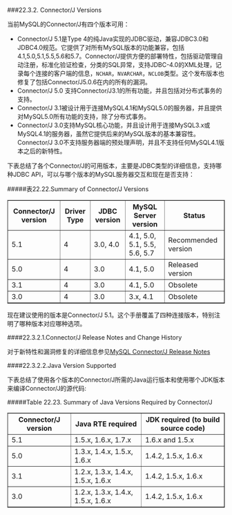 ###22.3.2. Connector/J Versions

当前MySQL的Connector/J有四个版本可用：

* Connector/J 5.1是Type 4的纯Java实现的JDBC驱动，兼容JDBC3.0和JDBC4.0规范。它提供了对所有MySQL版本的功能兼容，包括4.1,5.0,5.1,5.5,5.6和5.7。Connector/J提供方便的部署特性，包括驱动管理自动注册，标准化验证检查，分类的SQL异常，支持JDBC-4.0的XML处理，记录每个连接的客户端的信息，`NCHAR`，`NVARCHAR`，`NCLOB`类型。这个发布版本也修复了包括Connector/J5.0.6在内的所有的漏洞。
* Connector/J 5.0 支持Connector/J3.1的所有功能，并且包括对分布式事务的支持。
* Connector/J 3.1被设计用于连接MySQL4.1和MySQL5.0的服务器，并且提供对MySQL5.0所有功能的支持，除了分布式事务。
* Connector/J 3.0支持MySQL核心功能，并且设计用于连接MySQL3.x或MySQL4.1的服务器，虽然它提供后来的MySQL版本的基本兼容性。Connector/J 3.0不支持服务器端的预处理声明，并且不支持任何MySQL4.1版本之后的新特性。

下表总结了各个Connector/J的可用版本，主要是JDBC类型的详细信息，支持哪种JDBC API，可以与哪个版本的MySQL服务器交互和现在是否支持：

#####表22.22.Summary of Connector/J Versions
<table summary="Summary of Connector/J Versions" border="1"><colgroup><col><col><col><col><col></colgroup><thead><tr><th scope="col">Connector/J version</th><th scope="col">Driver Type</th><th scope="col">JDBC version</th><th scope="col">MySQL Server version</th><th scope="col">Status</th></tr></thead><tbody><tr><td scope="row">5.1</td><td>4</td><td>3.0, 4.0</td><td>4.1, 5.0, 5.1, 5.5, 5.6, 5.7</td><td>Recommended version</td></tr><tr><td scope="row">5.0</td><td>4</td><td>3.0</td><td>4.1, 5.0</td><td>Released version</td></tr><tr><td scope="row">3.1</td><td>4</td><td>3.0</td><td>4.1, 5.0</td><td>Obsolete</td></tr><tr><td scope="row">3.0</td><td>4</td><td>3.0</td><td>3.x, 4.1</td><td>Obsolete</td></tr></tbody></table>

现在建议使用的版本是Connector/J 5.1。这个手册覆盖了四种连接版本，特别注明了哪种版本对应哪种选项。

####22.3.2.1.Connector/J Release Notes and Change History

对于新特性和漏洞修复的详细信息参见[MySQL Connector/J Release Notes][mysql-connector-release-notes]

####22.3.2.2.Java Version Supported

下表总结了使用各个版本的Connector/J所需的Java运行版本和使用哪个JDK版本来编译Connector/J的源代码:

#####Table 22.23. Summary of Java Versions Required by Connector/J

<table summary="Summary of Java Versions Required by Connector/J" border="1"><colgroup><col><col><col></colgroup><thead><tr><th scope="col">Connector/J version</th><th scope="col">Java RTE required</th><th scope="col">JDK required (to build source code)</th></tr></thead><tbody><tr><td scope="row">5.1</td><td>1.5.x, 1.6.x, 1.7.x</td><td>1.6.x and 1.5.x</td></tr><tr><td scope="row">5.0</td><td>1.3.x, 1.4.x, 1.5.x, 1.6.x</td><td>1.4.2, 1.5.x, 1.6.x</td></tr><tr><td scope="row">3.1</td><td>1.2.x, 1.3.x, 1.4.x, 1.5.x, 1.6.x</td><td>1.4.2, 1.5.x, 1.6.x</td></tr><tr><td scope="row">3.0</td><td>1.2.x, 1.3.x, 1.4.x, 1.5.x, 1.6.x</td><td>1.4.2, 1.5.x, 1.6.x</td></tr></tbody></table>




[mysql-connector-release-notes]:..